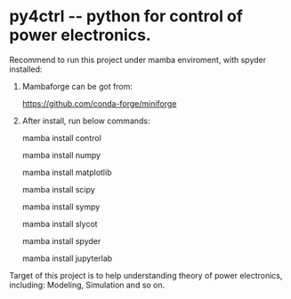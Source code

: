 # py4ctrl -- python for control of power electronics.


Recommend to run this project under mamba enviroment, with spyder installed:

1. Mambaforge can be got from:

    https://github.com/conda-forge/miniforge
    
2. After install, run below commands:

	mamba install control
	
	mamba install numpy
	
	mamba install matplotlib
	
	mamba install scipy
	
	mamba install sympy
	
	mamba install slycot
	
	mamba install spyder
	
	mamba install jupyterlab
	


Target of this project is to help understanding theory of power electronics, including: Modeling, Simulation and so on.
